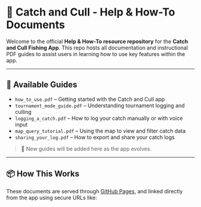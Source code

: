 # 🎣 Catch and Cull - Help & How-To Documents

Welcome to the official **Help & How-To resource repository** for the **Catch and Cull Fishing App**. This repo hosts all documentation and instructional PDF guides to assist users in learning how to use key features within the app.

---

## 📄 Available Guides

- `how_to_use.pdf` – Getting started with the Catch and Cull app  
- `tournament_mode_guide.pdf` – Understanding tournament logging and culling  
- `logging_a_catch.pdf` – How to log your catch manually or with voice input  
- `map_query_tutorial.pdf` – Using the map to view and filter catch data  
- `sharing_your_log.pdf` – How to export and share your catch logs  

> 🔧 New guides will be added here as the app evolves.

---

## 📦 How This Works

These documents are served through [GitHub Pages](https://pages.github.com), and linked directly from the app using secure URLs like:


